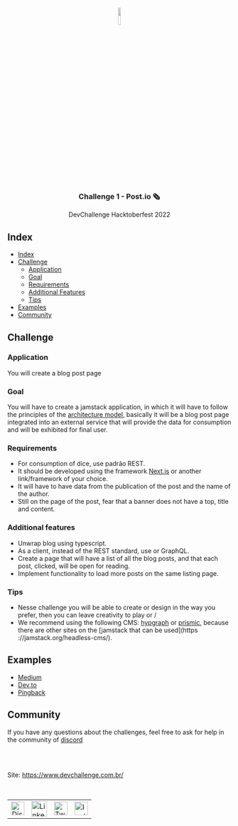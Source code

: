 <br />
<p align="center">
  <img width="10%" align="center" src="../jamstack.svg"/>
  
  <h3 align="center">Challenge 1 - Post.io 🗞️</h3>

  <p align="center">
   DevChallenge Hacktoberfest 2022
  </p>

## Index

- [Index](#index)
- [Challenge](#challenge)
  - [Application](#application)
  - [Goal](#goal)
  - [Requirements](#requirements)
  - [Additional Features](#additional-features)
  - [Tips](#tips)
- [Examples](#examples)
- [Community](#community)

## Challenge

### Application

You will create a blog post page

### Goal

You will have to create a jamstack application, in which it will have to follow the principles of the [architecture model](https://jamstack.org/), basically it will be a blog post page integrated into an external service that will provide the data for consumption and will be exhibited for final user.

### Requirements

- For consumption of dice, use padrão REST.
- It should be developed using the framework [Next.js](https://nextjs.org/docs) or another link/framework of your choice.
- It will have to have data from the publication of the post and the name of the author.
- Still on the page of the post, fear that a banner does not have a top, title and content.

### Additional features

- Unwrap blog using typescript.
- As a client, instead of the REST standard, use or GraphQL.
- Create a page that will have a list of all the blog posts, and that each post, clicked, will be open for reading.
- Implement functionality to load more posts on the same listing page.

### Tips

- Nesse challenge you will be able to create or design in the way you prefer, then you can leave creativity to play or /
- We recommend using the following CMS: [hypgraph](https://hygraph.com/) or [prismic](https://prismic.io/), because there are other sites on the [jamstack that can be used](https ://jamstack.org/headless-cms/).

## Examples

- [Medium](https://medium.com/backticks-tildes/the-s-o-l-i-d-principles-in-pictures-b34ce2f1e898)
- [Dev.to](https://dev.to/jeroendedauw/advice-for-junior-developers-30am)
- [Pingback](https://pingback.com/susanowo/melhores-navigadores)

## Community

If you have any questions about the challenges, feel free to ask for help in the community of [discord](https://discord.gg/yvYXhGj)

<br><br>

Site: <https://www.devchallenge.com.br/>

<br>

<table style="border-color:transparent">
    <tr>
        <td>
            <a href="https://discord.gg/yvYXhGj" target="_blank">
                <img src="https://cdn3.iconfinder.com/data/icons/discord/64/discord_20-512.png" width="30px" height="30px" alt="Discord">
            </a>
        </td>
        <td>
            <a href="https://www.linkedin.com/company/devchallenge/" target="_blank">
                <img src="https://cdn3.iconfinder.com/data/icons/glypho-social-and-other-logos/64/logo-linkedin-512.png" width="35px" height="35px"  alt="Linkedin">
            </a>
        </td>
        <td>
            <a href="https://twitter.com/dev_challenge" target="_blank">
                <img src="https://cdn3.iconfinder.com/data/icons/picons-social/57/43-twitter-512.png" width="30px" height="30px" alt="Twitter">
            </a>
        </td>
        <td>
            <a href="https://www.instagram.com/devchallenge/" target="_blank">
                <img src="https://cdn4.iconfinder.com/data/icons/picons-social/57/38-instagram-3-512.png" width="30px" height="30px" alt="Instagram">
            </a>
        </td>
    </tr>
</table>
